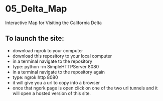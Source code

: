 # 05_Delta_Map
Interactive Map for Visiting the California Delta

## To launch the site:
* download ngrok to your computer
* download this repository to your local computer
* in a terminal navigate to the repository
* type: python -m SimpleHTTPServer 8080
* in a terminal navigate to the repository again
* type: ngrok http 8080
* it will give you a url to copy into a browser
* once that ngork page is open click on one of the two url tunnels and it will open a hosted version of this site.
